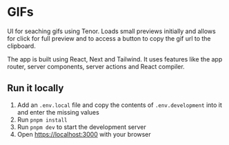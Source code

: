 # GIFs

UI for seaching gifs using Tenor. Loads small previews initially and allows for click for full preview and to access a button to copy the gif url to the clipboard.

The app is built using React, Next and Tailwind. It uses features like the app router, server components, server actions and React compiler.

## Run it locally

1. Add an `.env.local` file and copy the contents of `.env.development` into it and enter the missing values
2. Run `pnpm install`
3. Run `pnpm dev` to start the development server
4. Open [https://localhost:3000](https://localhost:3000) with your browser
